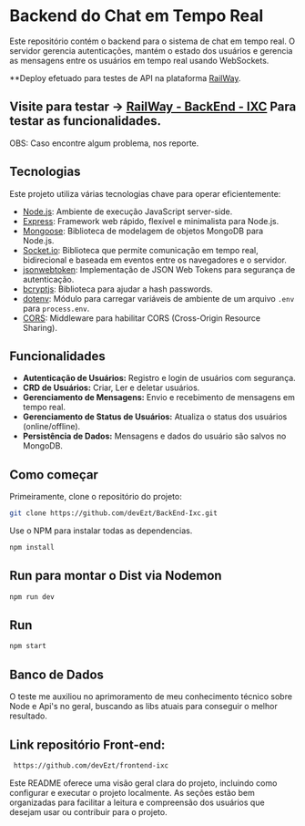 # Backend do Chat em Tempo Real

Este repositório contém o backend para o sistema de chat em tempo real. O servidor gerencia autenticações, mantém o estado dos usuários e gerencia as mensagens entre os usuários em tempo real usando WebSockets.

**Deploy efetuado para testes de API na plataforma [RailWay](https://railway.app/).
## Visite para testar -> [RailWay - BackEnd - IXC](backend-ixc-production.up.railway.app) Para testar as funcionalidades.
OBS: Caso encontre algum problema, nos reporte.


## Tecnologias

Este projeto utiliza várias tecnologias chave para operar eficientemente:

- [Node.js](https://nodejs.org/): Ambiente de execução JavaScript server-side.
- [Express](https://expressjs.com/): Framework web rápido, flexível e minimalista para Node.js.
- [Mongoose](https://mongoosejs.com/): Biblioteca de modelagem de objetos MongoDB para Node.js.
- [Socket.io](https://socket.io/): Biblioteca que permite comunicação em tempo real, bidirecional e baseada em eventos entre os navegadores e o servidor.
- [jsonwebtoken](https://jwt.io/): Implementação de JSON Web Tokens para segurança de autenticação.
- [bcryptjs](https://www.npmjs.com/package/bcryptjs): Biblioteca para ajudar a hash passwords.
- [dotenv](https://www.npmjs.com/package/dotenv): Módulo para carregar variáveis de ambiente de um arquivo `.env` para `process.env`.
- [CORS](https://expressjs.com/en/resources/middleware/cors.html): Middleware para habilitar CORS (Cross-Origin Resource Sharing).

## Funcionalidades

- **Autenticação de Usuários:** Registro e login de usuários com segurança.
- **CRD de Usuários:** Criar, Ler e deletar usuários.
- **Gerenciamento de Mensagens:** Envio e recebimento de mensagens em tempo real.
- **Gerenciamento de Status de Usuários:** Atualiza o status dos usuários (online/offline).
- **Persistência de Dados:** Mensagens e dados do usuário são salvos no MongoDB.

## Como começar

Primeiramente, clone o repositório do projeto:

```bash
git clone https://github.com/devEzt/BackEnd-Ixc.git
```

Use o NPM para instalar todas as dependencias.

```bash
npm install
```

## Run para montar o Dist via Nodemon

```bash
npm run dev
```

## Run

```bash
npm start
```

## Banco de Dados

O teste me auxiliou no aprimoramento de meu conhecimento técnico sobre Node e Api's no geral, buscando as libs atuais para conseguir o melhor resultado.

## Link repositório Front-end: 

```bash
 https://github.com/devEzt/frontend-ixc
```

Este README oferece uma visão geral clara do projeto, incluindo como configurar e executar o projeto localmente. As seções estão bem organizadas para facilitar a leitura e compreensão dos usuários que desejam usar ou contribuir para o projeto.
